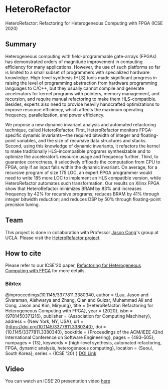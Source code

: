 # HeteroRefactor
HeteroRefactor: Refactoring for Heterogeneous Computing with FPGA (ICSE 2020)

## Summary 
Heterogeneous computing with field-programmable gate-arrays (FPGAs) has demonstrated orders of magnitude improvement in computing efficiency for many applications. However, the use of such platforms so far is limited to a small subset of programmers with specialized hardware knowledge. High-level synthesis (HLS) tools made significant progress in raising the level of programming abstraction from hardware programming languages to C/C++, but they usually cannot compile and generate accelerators for kernel programs with pointers, memory management, and recursion, and require manual refactoring to make them HLS-compatible. Besides, experts also need to provide heavily handcrafted optimizations to improve resource efficiency, which affects the maximum operating frequency, parallelization, and power efficiency. 

We propose a new dynamic invariant analysis and automated refactoring technique, called HeteroRefactor. First, HeteroRefactor monitors FPGA-specific dynamic invariants—the required bitwidth of integer and floating-point variables, and the size of recursive data structures and stacks. Second, using this knowledge of dynamic invariants, it refactors the kernel to make traditionally HLS-incompatible programs synthesizable and to optimize the accelerator’s resource usage and frequency further. Third, to guarantee correctness, it selectively offloads the computation from CPU to FPGA, only if an input falls within the dynamic invariant.
On average, for a recursive program of size 175 LOC, an expert FPGA programmer would need to write 185 more LOC to implement an HLS compatible version, while HeteroRefactor automates such transformation. Our results on Xilinx FPGA show that HeteroRefactor minimizes BRAM by 83% and increases frequency by 42% for recursive programs; reduces BRAM by 41% through integer bitwidth reduction; and reduces DSP by 50% through floating-point precision tuning.

## Team 
This project is done in collaboration with Professor [Jason Cong](https://vast.cs.ucla.edu/people/faculty/jason-cong)'s group at UCLA. Please visit the [HeteroRefactor project](https://github.com/heterorefactor/heterorefactor).


## How to cite 
Please refer to our ICSE'20 paper, [Refactoring for Heterogeneous Computing with FPGA](https://web.cs.ucla.edu/~miryung/Publications/icse2020-heterorefactor.pdf) for more details. 
### Bibtex  
@inproceedings{10.1145/3377811.3380340,
author = {Lau, Jason and Sivaraman, Aishwarya and Zhang, Qian and Gulzar, Muhammad Ali and Cong, Jason and Kim, Miryung},
title = {HeteroRefactor: Refactoring for Heterogeneous Computing with FPGA},
year = {2020},
isbn = {9781450371216},
publisher = {Association for Computing Machinery},
address = {New York, NY, USA},
url = {https://doi.org/10.1145/3377811.3380340},
doi = {10.1145/3377811.3380340},
booktitle = {Proceedings of the ACM/IEEE 42nd International Conference on Software Engineering},
pages = {493–505},
numpages = {13},
keywords = {high-level synthesis, automated refactoring, FPGA, dynamic analysis, heterogeneous computing},
location = {Seoul, South Korea},
series = {ICSE '20}
}
[DOI Link](https://dl.acm.org/doi/10.1145/3377811.3380340)

## Video
You can watch an ICSE'20 presentation video [here](https://www.youtube.com/watch?v=FCLYIpPHHls)
 
